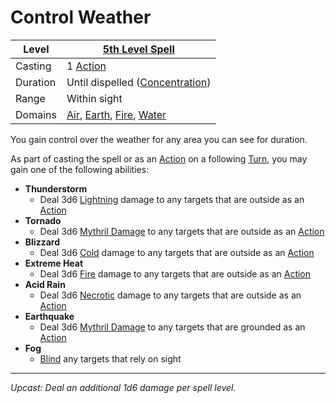 # Control Weather

| Level    | [5th Level Spell](5th%20Level%20Spells.md)                                                                                                                  |
| -------- | ------------------------------------------------------------------------------------------------------------------------------------------------------------ |
| Casting  | 1 [Action](../../../../Game%20Procedures/Core%20Procedures/Action.md)                                                                                        |
| Duration | Until dispelled ([Concentration](../../Concentration.md))                                                                                                    |
| Range    | Within sight                                                                                                                                                 |
| Domains  | [Air](../../Spell%20Domains/Air.md), [Earth](../../Spell%20Domains/Earth.md), [Fire](../../Spell%20Domains/Fire.md), [Water](../../Spell%20Domains/Water.md) |

You gain control over the weather for any area you can see for duration.

As part of casting the spell or as an [Action](../../../../Game%20Procedures/Core%20Procedures/Action.md) on a following [Turn](../../../../Game%20Procedures/Core%20Procedures/Turn.md), you may gain one of the following abilities:

- **Thunderstorm**
	- Deal 3d6 [Lightning](../../../../Game%20Procedures/Combat/Damage/Damage%20Types/Lightning.md) damage to any targets that are outside as an [Action](../../../../Game%20Procedures/Core%20Procedures/Action.md)
- **Tornado**
	- Deal 3d6 [Mythril Damage](../../../../Game%20Procedures/Combat/Damage/Damage%20Types/Mythril%20Damage.md) to any targets that are outside as an [Action](../../../../Game%20Procedures/Core%20Procedures/Action.md)
- **Blizzard**
	- Deal 3d6 [Cold](../../../../Game%20Procedures/Combat/Damage/Damage%20Types/Cold.md) damage to any targets that are outside as an [Action](../../../../Game%20Procedures/Core%20Procedures/Action.md)
- **Extreme Heat**
	- Deal 3d6 [Fire](../../Spell%20Domains/Fire.md) damage to any targets that are outside as an [Action](../../../../Game%20Procedures/Core%20Procedures/Action.md)
- **Acid Rain**
	- Deal 3d6 [Necrotic](../../../../Game%20Procedures/Combat/Damage/Damage%20Types/Necrotic.md) damage to any targets that are outside as an [Action](../../../../Game%20Procedures/Core%20Procedures/Action.md)
- **Earthquake**
	- Deal 3d6 [Mythril Damage](../../../../Game%20Procedures/Combat/Damage/Damage%20Types/Mythril%20Damage.md) to any targets that are grounded as an [Action](../../../../Game%20Procedures/Core%20Procedures/Action.md)
- **Fog**
	- [Blind](../../../../Game%20Procedures/Conditions/Blinded.md) any targets that rely on sight

---
*Upcast: Deal an additional 1d6 damage per spell level.*
